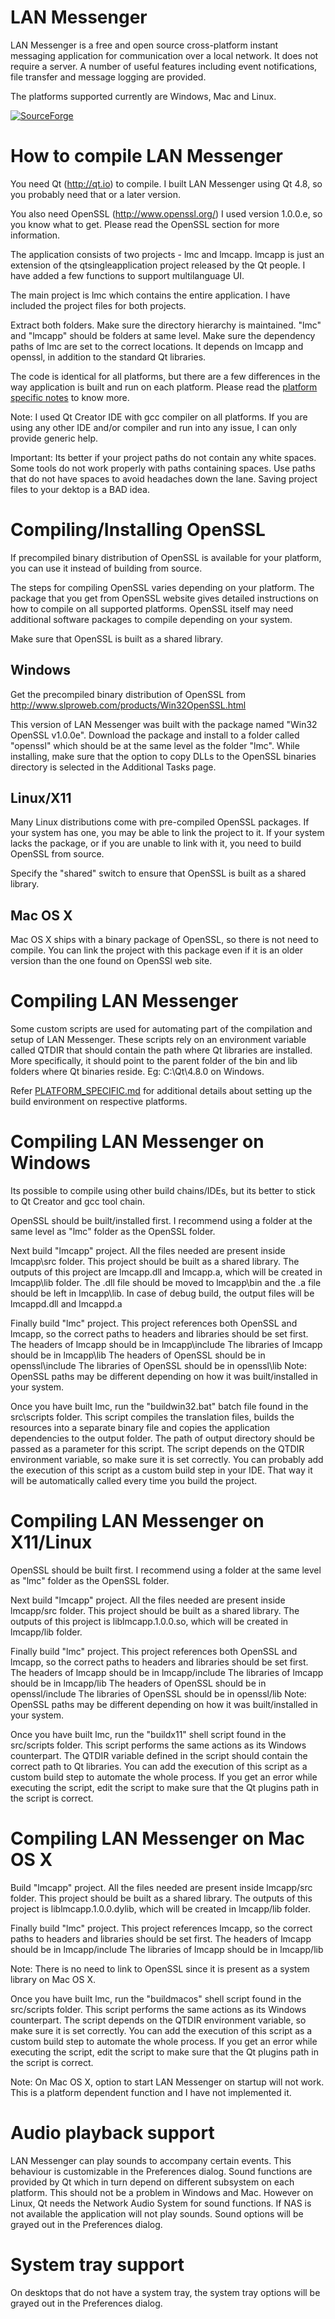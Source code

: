 LAN Messenger
=============
LAN Messenger is a free and open source cross-platform instant messaging application for communication over a local network. It does not require a server. A number of useful features including event notifications, file transfer and message logging are provided.

The platforms supported currently are Windows, Mac and Linux.

[![SourceForge](https://img.shields.io/sourceforge/dt/lanmsngr.svg)]()

How to compile LAN Messenger
============================

You need Qt (http://qt.io) to compile.
I built LAN Messenger using Qt 4.8, so you probably need that or a 
later version.

You also need OpenSSL (http://www.openssl.org/)
I used version 1.0.0.e, so you know what to get.
Please read the OpenSSL section for more information.

The application consists of two projects - lmc and lmcapp. lmcapp is 
just an extension of the qtsingleapplication project released by the 
Qt people. I have added a few functions to support multilanguage UI.

The main project is lmc which contains the entire application. I have
included the project files for both projects.

Extract both folders. Make sure the directory hierarchy is maintained.
"lmc" and "lmcapp" should be folders at same level. Make sure the 
dependency paths of lmc are set to the correct locations. It depends 
on lmcapp and openssl, in addition to the standard Qt libraries.

The code is identical for all platforms, but there are a few differences
in the way application is built and run on each platform. Please read
the [platform specific notes](PLATFORM_SPECIFIC.md) to know more.

Note: I used Qt Creator IDE with gcc compiler on all platforms. If you 
are using any other IDE and/or compiler and run into any issue, I can 
only provide generic help.

Important: Its better if your project paths do not contain any white spaces.
Some tools do not work properly with paths containing spaces. Use paths that
do not have spaces to avoid headaches down the lane.
Saving project files to your dektop is a BAD idea.


Compiling/Installing OpenSSL
============================
If precompiled binary distribution of OpenSSL is available for your
platform, you can use it instead of building from source.

The steps for compiling OpenSSL varies depending on your platform.
The package that you get from OpenSSL website gives detailed instructions
on how to compile on all supported platforms. OpenSSL itself may need
additional software packages to compile depending on your system.

Make sure that OpenSSL is built as a shared library.

Windows
-------
Get the precompiled binary distribution of OpenSSL from
http://www.slproweb.com/products/Win32OpenSSL.html

This version of LAN Messenger was built with the package named
"Win32 OpenSSL v1.0.0e". Download the package and install to a folder
called "openssl" which should be at the same level as the folder "lmc". 
While installing, make sure that the option to copy DLLs to the OpenSSL
binaries directory is selected in the Additional Tasks page.

Linux/X11
---------
Many Linux distributions come with pre-compiled OpenSSL packages. If your
system has one, you may be able to link the project to it. If your system
lacks the package, or if you are unable to link with it, you need to build
OpenSSL from source.

Specify the "shared" switch to ensure that OpenSSL is built as a shared
library.

Mac OS X
--------
Mac OS X ships with a binary package of OpenSSL, so there is not need to
compile. You can link the project with this package even if it is an older 
version than the one found on OpenSSl web site.


Compiling LAN Messenger
=======================
Some custom scripts are used for automating part of the compilation and setup
of LAN Messenger. These scripts rely on an environment variable called
QTDIR that should contain the path where Qt libraries are installed. More
specifically, it should point to the parent folder of the bin and lib folders
where Qt binaries reside. Eg: C:\Qt\4.8.0 on Windows.

Refer [PLATFORM_SPECIFIC.md](PLATFORM_SPECIFIC.md) for additional details about setting up the build
environment on respective platforms.


Compiling LAN Messenger on Windows
==================================
Its possible to compile using other build chains/IDEs, but its better 
to stick to Qt Creator and gcc tool chain.

OpenSSL should be built/installed first. I recommend using a folder at 
the same level as "lmc" folder as the OpenSSL folder.

Next build "lmcapp" project. All the files needed are present inside
lmcapp\src folder. This project should be built as a shared library.
The outputs of this project are lmcapp.dll and lmcapp.a, which will be
created in lmcapp\lib folder. The .dll file should be moved to 
lmcapp\bin and the .a file should be left in lmcapp\lib. In case of 
debug build, the output files will be lmcappd.dll and lmcappd.a

Finally build "lmc" project. This project references both OpenSSL and
lmcapp, so the correct paths to headers and libraries should be set
first.
The headers of lmcapp should be in lmcapp\include
The libraries of lmcapp should be in lmcapp\lib
The headers of OpenSSL should be in openssl\include
The libraries of OpenSSL should be in openssl\lib
Note: OpenSSL paths may be different depending on how it was built/installed
in your system.

Once you have built lmc, run the "buildwin32.bat" batch file found in
the src\scripts folder. This script compiles the translation files, builds 
the resources into a separate binary file and copies the application 
dependencies to the output folder. The path of output directory should 
be passed as a parameter for this script. The script depends on the QTDIR 
environment variable, so make sure it is set correctly. You can probably 
add the execution of this script as a custom build step in your IDE. That 
way it will be automatically called every time you build the project.


Compiling LAN Messenger on X11/Linux
====================================
OpenSSL should be built first. I recommend using a folder at the same
level as "lmc" folder as the OpenSSL folder.

Next build "lmcapp" project. All the files needed are present inside
lmcapp/src folder. This project should be built as a shared library.
The outputs of this project is liblmcapp.1.0.0.so, which will be
created in lmcapp/lib folder.

Finally build "lmc" project. This project references both OpenSSL and
lmcapp, so the correct paths to headers and libraries should be set
first.
The headers of lmcapp should be in lmcapp/include
The libraries of lmcapp should be in lmcapp/lib
The headers of OpenSSL should be in openssl/include
The libraries of OpenSSL should be in openssl/lib
Note: OpenSSL paths may be different depending on how it was built/installed
in your system.

Once you have built lmc, run the "buildx11" shell script found in the
src/scripts folder. This script performs the same actions as its Windows 
counterpart. The QTDIR variable defined in the script should contain the 
correct path to Qt libraries. You can add the execution of this script as 
a custom build step to automate the whole process. If you get an error 
while executing the script, edit the script to make sure that the Qt 
plugins path in the script is correct.


Compiling LAN Messenger on Mac OS X
===================================
Build "lmcapp" project. All the files needed are present inside
lmcapp/src folder. This project should be built as a shared library.
The outputs of this project is liblmcapp.1.0.0.dylib, which will be
created in lmcapp/lib folder.

Finally build "lmc" project. This project references lmcapp, so the 
correct paths to headers and libraries should be set first.
The headers of lmcapp should be in lmcapp/include
The libraries of lmcapp should be in lmcapp/lib

Note: There is no need to link to OpenSSL since it is present as a system
library on Mac OS X.

Once you have built lmc, run the "buildmacos" shell script found in the
src/scripts folder. This script performs the same actions as its Windows 
counterpart. The script depends on the QTDIR environment variable, so make 
sure it is set correctly. You can add the execution of this script as a 
custom build step to automate the whole process. If you get an error while 
executing the script, edit  the script to make sure that the Qt plugins 
path in the script is correct.

Note: On Mac OS X, option to start LAN Messenger on startup will not work.
This is a platform dependent function and I have not implemented it.


Audio playback support
======================
LAN Messenger can play sounds to accompany certain events. This behaviour
is customizable in the Preferences dialog. Sound functions are provided
by Qt which in turn depend on different subsystem on each platform. This
should not be a problem in Windows and Mac. However on Linux, Qt needs the
Network Audio System for sound functions. If NAS is not available the
application will not play sounds. Sound options will be grayed out in the
Preferences dialog.


System tray support
===================
On desktops that do not have a system tray, the system tray options will
be grayed out in the Preferences dialog.
